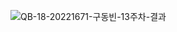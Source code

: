 ![QB-18-20221671-구동빈-13주차-결과](https://user-images.githubusercontent.com/106071689/204718774-aa3f5b9f-4763-40a3-ba00-30280626176d.png)
